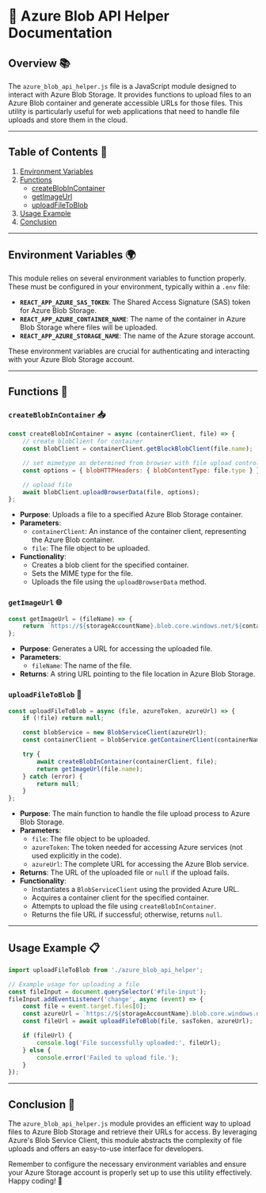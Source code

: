 # 📄 Azure Blob API Helper Documentation

## Overview 📚

The `azure_blob_api_helper.js` file is a JavaScript module designed to interact with Azure Blob Storage. It provides functions to upload files to an Azure Blob container and generate accessible URLs for those files. This utility is particularly useful for web applications that need to handle file uploads and store them in the cloud.

---

## **Table of Contents** 📑

1. [Environment Variables](#environment-variables)
2. [Functions](#functions)
   - [createBlobInContainer](#createblobincontainer)
   - [getImageUrl](#getimageurl)
   - [uploadFileToBlob](#uploadfiletoblob)
3. [Usage Example](#usage-example)
4. [Conclusion](#conclusion)

---

## **Environment Variables** 🌍

This module relies on several environment variables to function properly. These must be configured in your environment, typically within a `.env` file:

- **`REACT_APP_AZURE_SAS_TOKEN`**: The Shared Access Signature (SAS) token for Azure Blob Storage.
- **`REACT_APP_AZURE_CONTAINER_NAME`**: The name of the container in Azure Blob Storage where files will be uploaded.
- **`REACT_APP_AZURE_STORAGE_NAME`**: The name of the Azure storage account.

These environment variables are crucial for authenticating and interacting with your Azure Blob Storage account.

---

## **Functions** 🔧

### `createBlobInContainer` 📥

```javascript
const createBlobInContainer = async (containerClient, file) => {
    // create blobClient for container
    const blobClient = containerClient.getBlockBlobClient(file.name);

    // set mimetype as determined from browser with file upload control
    const options = { blobHTTPHeaders: { blobContentType: file.type } };

    // upload file
    await blobClient.uploadBrowserData(file, options);
};
```

- **Purpose**: Uploads a file to a specified Azure Blob Storage container.
- **Parameters**:
  - `containerClient`: An instance of the container client, representing the Azure Blob container.
  - `file`: The file object to be uploaded.
- **Functionality**: 
  - Creates a blob client for the specified container.
  - Sets the MIME type for the file.
  - Uploads the file using the `uploadBrowserData` method.

### `getImageUrl` 🌐

```javascript
const getImageUrl = (fileName) => {
    return `https://${storageAccountName}.blob.core.windows.net/${containerName}/${fileName}`;
};
```

- **Purpose**: Generates a URL for accessing the uploaded file.
- **Parameters**:
  - `fileName`: The name of the file.
- **Returns**: A string URL pointing to the file location in Azure Blob Storage.

### `uploadFileToBlob` 🚀

```javascript
const uploadFileToBlob = async (file, azureToken, azureUrl) => {
    if (!file) return null;

    const blobService = new BlobServiceClient(azureUrl);
    const containerClient = blobService.getContainerClient(containerName);

    try {
        await createBlobInContainer(containerClient, file);
        return getImageUrl(file.name);
    } catch (error) {
        return null;
    }
};
```

- **Purpose**: The main function to handle the file upload process to Azure Blob Storage.
- **Parameters**:
  - `file`: The file object to be uploaded.
  - `azureToken`: The token needed for accessing Azure services (not used explicitly in the code).
  - `azureUrl`: The complete URL for accessing the Azure Blob service.
- **Returns**: The URL of the uploaded file or `null` if the upload fails.
- **Functionality**:
  - Instantiates a `BlobServiceClient` using the provided Azure URL.
  - Acquires a container client for the specified container.
  - Attempts to upload the file using `createBlobInContainer`.
  - Returns the file URL if successful; otherwise, returns `null`.

---

## **Usage Example** 📋

```javascript
import uploadFileToBlob from './azure_blob_api_helper';

// Example usage for uploading a file
const fileInput = document.querySelector('#file-input');
fileInput.addEventListener('change', async (event) => {
    const file = event.target.files[0];
    const azureUrl = `https://${storageAccountName}.blob.core.windows.net/?${sasToken}`;
    const fileUrl = await uploadFileToBlob(file, sasToken, azureUrl);

    if (fileUrl) {
        console.log('File successfully uploaded:', fileUrl);
    } else {
        console.error('Failed to upload file.');
    }
});
```

---

## **Conclusion** 🏁

The `azure_blob_api_helper.js` module provides an efficient way to upload files to Azure Blob Storage and retrieve their URLs for access. By leveraging Azure's Blob Service Client, this module abstracts the complexity of file uploads and offers an easy-to-use interface for developers.

Remember to configure the necessary environment variables and ensure your Azure Storage account is properly set up to use this utility effectively. Happy coding! 🚀